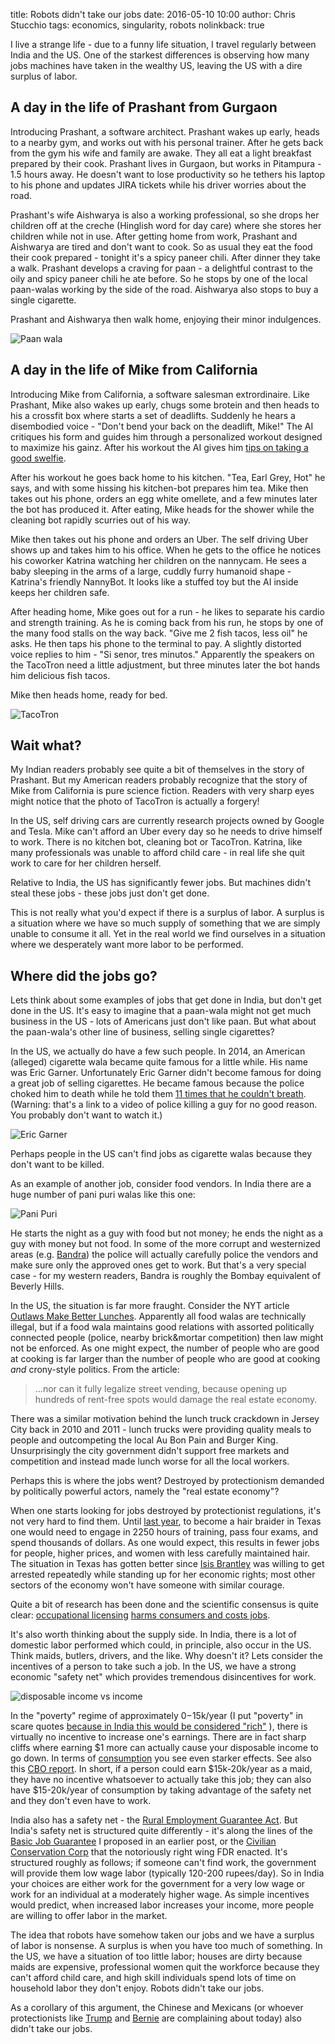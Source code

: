 title: Robots didn't take our jobs
date: 2016-05-10 10:00
author: Chris Stucchio
tags: economics, singularity, robots
nolinkback: true

I live a strange life - due to a funny life situation, I travel regularly between India and the US. One of the starkest differences is observing how many jobs machines have taken in the wealthy US, leaving the US with a dire surplus of labor.

## A day in the life of Prashant from Gurgaon

Introducing Prashant, a software architect. Prashant wakes up early, heads to a nearby gym, and works out with his personal trainer. After he gets back from the gym his wife and family are awake. They all eat a light breakfast prepared by their cook. Prashant lives in Gurgaon, but works in Pitampura - 1.5 hours away. He doesn't want to lose productivity so he tethers his laptop to his phone and updates JIRA tickets while his driver worries about the road.

Prashant's wife Aishwarya is also a working professional, so she drops her children off at the creche (Hinglish word for day care) where she stores her children while not in use.  After getting home from work, Prashant and Aishwarya are tired and don't want to cook. So as usual they eat the food their cook prepared - tonight it's a spicy paneer chili. After dinner they take a walk. Prashant develops a craving for paan - a delightful contrast to the oily and spicy paneer chili he ate before. So he stops by one of the local paan-walas working by the side of the road. Aishwarya also stops to buy a single cigarette.

Prashant and Aishwarya then walk home, enjoying their minor indulgences.

![Paan wala](/blog_media/2016/robots_didnt_take_jobs/paan_wala.jpg)

## A day in the life of Mike from California

Introducing Mike from California, a software salesman extrordinaire. Like Prashant, Mike also wakes up early, chugs some brotein and then heads to his a crossfit box where starts a set of deadlifts. Suddenly he hears a disembodied voice - "Don't bend your back on the deadlift, Mike!" The AI critiques his form and guides him through a personalized workout designed to maximize his gainz. After his workout the AI gives him [tips on taking a good swelfie](https://www.youtube.com/watch?v=FarGT40V8tc).

After his workout he goes back home to his kitchen. "Tea, Earl Grey, Hot" he says, and with some hissing his kitchen-bot prepares him tea. Mike then takes out his phone, orders an egg white omellete, and a few minutes later the bot has produced it. After eating, Mike heads for the shower while the cleaning bot rapidly scurries out of his way.

Mike then takes out his phone and orders an Uber. The self driving Uber shows up and takes him to his office. When he gets to the office he notices his coworker Katrina watching her children on the nannycam. He sees a baby sleeping in the arms of a large, cuddly furry humanoid shape - Katrina's friendly NannyBot. It looks like a stuffed toy but the AI inside keeps her children safe.

After heading home, Mike goes out for a run - he likes to separate his cardio and strength training. As he is coming back from his run, he stops by one of the many food stalls on the way back. "Give me 2 fish tacos, less oil" he asks. He then taps his phone to the terminal to pay. A slightly distorted voice replies to him - "Si senor, tres minutos." Apparently the speakers on the TacoTron need a little adjustment, but three minutes later the bot hands him delicious fish tacos.

Mike then heads home, ready for bed.

![TacoTron](/blog_media/2016/robots_didnt_take_jobs/taco_bot.jpg)

## Wait what?

My Indian readers probably see quite a bit of themselves in the story of Prashant. But my American readers probably recognize that the story of Mike from California is pure science fiction. Readers with very sharp eyes might notice that the photo of TacoTron is actually a forgery!

In the US, self driving cars are currently research projects owned by Google and Tesla. Mike can't afford an Uber every day so he needs to drive himself to work. There is no kitchen bot, cleaning bot or TacoTron. Katrina, like many professionals was  unable to afford child care - in real life she quit work to care for her children herself.

Relative to India, the US has significantly fewer jobs. But machines didn't steal these jobs - these jobs just don't get done.

This is not really what you'd expect if there is a surplus of labor. A surplus is a situation where we have so much supply of something that we are simply unable to consume it all. Yet in the real world we find ourselves in a situation where we desperately want more labor to be performed.

## Where did the jobs go?

Lets think about some examples of jobs that get done in India, but don't get done in the US. It's easy to imagine that a paan-wala might not get much business in the US - lots of Americans just don't like paan. But what about the paan-wala's other line of business, selling single cigarettes?

In the US, we actually do have a few such people. In 2014, an American (alleged) cigarette wala became quite famous for a little while. His name was Eric Garner. Unfortunately Eric Garner didn't become famous for doing a great job of selling cigarettes. He became famous because the police choked him to death while he told them [11 times that he couldn't breath](https://www.youtube.com/watch?v=JpGxagKOkv8). (Warning: that's a link to a video of police killing a guy for no good reason. You probably don't want to watch it.)

![Eric Garner](/blog_media/2016/robots_didnt_take_jobs/eric_garner.jpg)

Perhaps people in the US can't find jobs as cigarette walas because they don't want to be killed.

As an example of another job, consider food vendors. In India there are a huge number of pani puri walas like this one:

![Pani Puri](/blog_media/2016/robots_didnt_take_jobs/pani_puri.jpg)

He starts the night as a guy with food but not money; he ends the night as a guy with money but not food. In some of the more corrupt and westernized areas (e.g. [Bandra](https://en.wikipedia.org/wiki/Bandra)) the police will actually carefully police the vendors and make sure only the approved ones get to work. But that's a very special case - for my western readers, Bandra is roughly the Bombay equivalent of Beverly Hills.

In the US, the situation is far more fraught. Consider the NYT article [Outlaws Make Better Lunches](http://www.nytimes.com/2011/07/15/opinion/15zachbrooks.html). Apparently all food walas are technically illegal, but if a food wala maintains good relations with assorted politically connected people (police, nearby brick&mortar competition) then law might not be enforced. As one might expect, the number of people who are good at cooking is far larger than the number of people who are good at cooking *and* crony-style politics. From the article:

> ...nor can it fully legalize street vending, because opening up hundreds of rent-free spots would damage the real estate economy.

There was a similar motivation behind the lunch truck crackdown in Jersey City back in 2010 and 2011 - lunch trucks were providing quality meals to people and outcompeting the local Au Bon Pain and Burger King. Unsurprisingly the city government didn't support free markets and competition and instead made lunch worse for all the local workers.

Perhaps this is where the jobs went? Destroyed by protectionism demanded by politically powerful actors, namely the "real estate economy"?

When one starts looking for jobs destroyed by protectionist regulations, it's not very hard to find them. Until [last year](http://madamenoire.com/501738/texas-federal-judge-rules-hair-braiding-laws-unconstitutional/), to become a hair braider in Texas one would need to engage in 2250 hours of training, pass four exams, and spend thousands of dollars. As one would expect, this results in fewer jobs for people, higher prices, and women with less carefully maintained hair. The situation in Texas has gotten better since [Isis Brantley](http://www.naturallyisis.com/about_isis.html) was willing to get arrested repeatedly while standing up for her economic rights; most other sectors of the economy won't have someone with similar courage.

Quite a bit of research has been done and the scientific consensus is quite clear: [occupational licensing](http://www.brookings.edu/~/media/research/files/papers/2015/03/11-hamilton-project-expanding-jobs/thp_kleinerdiscpaper_final.pdf) [harms consumers and costs jobs](http://www.econlib.org/library/Enc1/OccupationalLicensing.html).

It's also worth thinking about the supply side. In India, there is a lot of domestic labor performed which could, in principle, also occur in the US. Think maids, butlers, drivers, and the like. Why doesn't it? Lets consider the incentives of a person to take such a job. In the US, we have a strong economic "safety net" which provides tremendous disincentives for work.

![disposable income vs income](http://1.bp.blogspot.com/-S6Gx6RCpyY4/ULFIkRAzu-I/AAAAAAAAAT0/YTzHr4bvJLE/s1600/marginal-tax_2.PNG)

In the "poverty" regime of approximately $0-$15k/year (I put "poverty" in scare quotes [because in India this would be considered "rich"](http://economix.blogs.nytimes.com/2011/01/31/the-haves-and-the-have-nots/) ), there is virtually no incentive to increase one's earnings. There are in fact sharp cliffs where earning $1 more can actually cause your disposable income to go down. In terms of [consumption](https://www.chrisstucchio.com/blog/2011/why_the_poor_dont_work.html) you see even starker effects. See also this [CBO report](https://www.cbo.gov/sites/default/files/cbofiles/attachments/11-15-2012-MarginalTaxRates.pdf). In short, if a person could earn $15k-20k/year as a maid, they have no incentive whatsoever to actually take this job; they can also have $15-20k/year of consumption by taking advantage of the safety net and they don't even have to work.

India also has a safety net - the [Rural Employment Guarantee Act](https://en.wikipedia.org/wiki/National_Rural_Employment_Guarantee_Act_2005). But India's safety net is structured quite differently - it's along the lines of the [Basic Job Guarantee](https://www.chrisstucchio.com/blog/2013/basic_income_vs_basic_job.html) I proposed in an earlier post, or the [Civilian Conservation Corp](https://en.wikipedia.org/wiki/Civilian_Conservation_Corps) that the notoriously right wing FDR enacted. It's structured roughly as follows; if someone can't find work, the government will provide them low wage labor (typically 120-200 rupees/day). So in India your choices are either work for the government for a very low wage or work for an individual at a moderately higher wage. As simple incentives would predict, when increased labor increases your income, more people are willing to offer labor in the market.

The idea that robots have somehow taken our jobs and we have a surplus of labor is nonsense. A surplus is when you have too much of something. In the US, we have a situation of too little labor; houses are dirty because maids are expensive, professional women quit the workforce because they can't afford child care, and high skill individuals spend lots of time on household labor they don't enjoy. Robots didn't take our jobs.

As a corollary of this argument, the Chinese and Mexicans (or whoever protectionists like [Trump](https://www.donaldjtrump.com/positions/us-china-trade-reform) and [Bernie](http://feelthebern.org/bernie-sanders-on-china/) are complaining about today) also didn't take our jobs.

